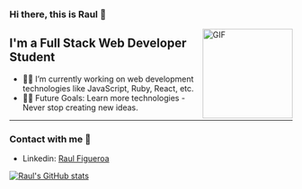 ### Hi there, this is Raul 👋

<img align="right" alt="GIF" height="160px" src="https://media3.giphy.com/media/3oKIPnAiaMCws8nOsE/giphy.gif?cid=ecf05e47d7dhclfqki90r2z7sbao12zmz7zlwr55f4c4h7hr&rid=giphy.gif&ct=g" />

## I'm a Full Stack Web Developer Student  

- 👨‍💻 I’m currently working on web development technologies like JavaScript, Ruby, React, etc.
- 💪🏼 Future Goals: Learn more technologies - Never stop creating new ideas.


---

### Contact with me 📝

- Linkedin: [Raul Figueroa](https://www.linkedin.com/in/luis-raul-figueroa-soto-63411118a/)

[![Raul's GitHub stats](https://github-readme-stats.vercel.app/api?username=tacodtripe)](https://github.com/anuraghazra/github-readme-stats)
